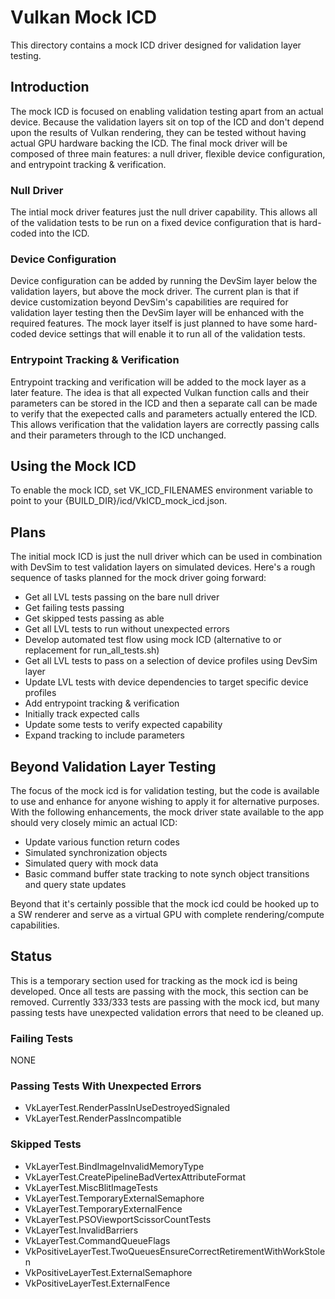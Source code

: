 # Vulkan Mock ICD

This directory contains a mock ICD driver designed for validation layer testing.

## Introduction

The mock ICD is focused on enabling validation testing apart from an actual device. Because the validation layers
sit on top of the ICD and don't depend upon the results of Vulkan rendering, they can be tested without having actual
GPU hardware backing the ICD. The final mock driver will be composed of three main features: a null driver, flexible
device configuration, and entrypoint tracking & verification.

### Null Driver
The intial mock driver features just the null driver capability. This allows all of the validation tests to be run
on a fixed device configuration that is hard-coded into the ICD.

### Device Configuration
Device configuration can be added by running the DevSim layer below the validation layers, but above the mock driver.
The current plan is that if device customization beyond DevSim's capabilities are required for validation layer testing
then the DevSim layer will be enhanced with the required features. The mock layer itself is just planned to have some
hard-coded device settings that will enable it to run all of the validation tests.

### Entrypoint Tracking & Verification
Entrypoint tracking and verification will be added to the mock layer as a later feature. The idea is that all expected
Vulkan function calls and their parameters can be stored in the ICD and then a separate call can be made to verify that
the exepected calls and parameters actually entered the ICD. This allows verification that the validation layers are
correctly passing calls and their parameters through to the ICD unchanged.

## Using the Mock ICD

To enable the mock ICD, set VK\_ICD\_FILENAMES environment variable to point to your {BUILD_DIR}/icd/VkICD\_mock\_icd.json.

## Plans

The initial mock ICD is just the null driver which can be used in combination with DevSim to test validation layers on
simulated devices. Here's a rough sequence of tasks planned for the mock driver going forward:
- Get all LVL tests passing on the bare null driver
 - Get failing tests passing
 - Get skipped tests passing as able
- Get all LVL tests to run without unexpected errors
- Develop automated test flow using mock ICD (alternative to or replacement for run\_all\_tests.sh)
- Get all LVL tests to pass on a selection of device profiles using DevSim layer
- Update LVL tests with device dependencies to target specific device profiles
- Add entrypoint tracking & verification
 - Initially track expected calls
 - Update some tests to verify expected capability
 - Expand tracking to include parameters

## Beyond Validation Layer Testing

The focus of the mock icd is for validation testing, but the code is available to use and enhance for anyone wishing to apply it for alternative
purposes.
With the following enhancements, the mock driver state available to the app should very closely mimic an actual ICD:
- Update various function return codes
- Simulated synchronization objects
- Simulated query with mock data
- Basic command buffer state tracking to note synch object transitions and query state updates

Beyond that it's certainly possible that the mock icd could be hooked up to a SW renderer and serve as a virtual GPU with complete rendering/compute
capabilities.

## Status

This is a temporary section used for tracking as the mock icd is being developed. Once all tests are passing with the mock, this section can be removed.
Currently 333/333 tests are passing with the mock icd, but many passing tests have unexpected validation errors that need to be cleaned up.

### Failing Tests

NONE

### Passing Tests With Unexpected Errors

- VkLayerTest.RenderPassInUseDestroyedSignaled
- VkLayerTest.RenderPassIncompatible

### Skipped Tests

- VkLayerTest.BindImageInvalidMemoryType
- VkLayerTest.CreatePipelineBadVertexAttributeFormat
- VkLayerTest.MiscBlitImageTests
- VkLayerTest.TemporaryExternalSemaphore
- VkLayerTest.TemporaryExternalFence
- VkLayerTest.PSOViewportScissorCountTests
- VkLayerTest.InvalidBarriers
- VkLayerTest.CommandQueueFlags
- VkPositiveLayerTest.TwoQueuesEnsureCorrectRetirementWithWorkStolen
- VkPositiveLayerTest.ExternalSemaphore
- VkPositiveLayerTest.ExternalFence


